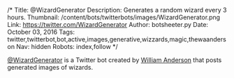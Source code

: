 /*
Title: @WizardGenerator
Description: Generates a random wizard every 3 hours.
Thumbnail: /content/bots/twitterbots/images/WizardGenerator.png
Link: https://twitter.com/WizardGenerator
Author: botsheeter.py
Date: October 03, 2016
Tags: twitter,twitterbot,bot,active,images,generative,wizzards,magic,thewaanderson
Nav: hidden
Robots: index,follow
*/

[@WizardGenerator](https://twitter.com/WizardGenerator) is a Twitter bot created by [William Anderson](https://twitter.com/THEWAAnderson) that posts generated images of wizards.
